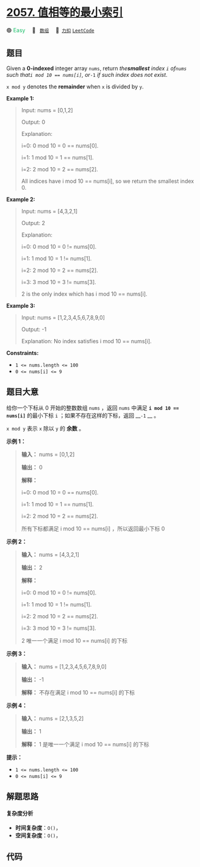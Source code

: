 # [2057. 值相等的最小索引](https://2xiao.github.io/leetcode-js/problem/2057.html)

🟢 <font color=#15bd66>Easy</font>&emsp; 🔖&ensp; [`数组`](/tag/array.md)&emsp; 🔗&ensp;[`力扣`](https://leetcode.cn/problems/smallest-index-with-equal-value) [`LeetCode`](https://leetcode.com/problems/smallest-index-with-equal-value)

## 题目

Given a **0-indexed** integer array `nums`, return _the**smallest** index _`i`
_of_`nums` _such that_`i mod 10 == nums[i]`_, or_`-1` _if such index does not
exist_.

`x mod y` denotes the **remainder** when `x` is divided by `y`.



**Example 1:**

> Input: nums = [0,1,2]
> 
> Output: 0
> 
> Explanation: 
> 
> i=0: 0 mod 10 = 0 == nums[0].
> 
> i=1: 1 mod 10 = 1 == nums[1].
> 
> i=2: 2 mod 10 = 2 == nums[2].
> 
> All indices have i mod 10 == nums[i], so we return the smallest index 0.

**Example 2:**

> Input: nums = [4,3,2,1]
> 
> Output: 2
> 
> Explanation: 
> 
> i=0: 0 mod 10 = 0 != nums[0].
> 
> i=1: 1 mod 10 = 1 != nums[1].
> 
> i=2: 2 mod 10 = 2 == nums[2].
> 
> i=3: 3 mod 10 = 3 != nums[3].
> 
> 2 is the only index which has i mod 10 == nums[i].

**Example 3:**

> Input: nums = [1,2,3,4,5,6,7,8,9,0]
> 
> Output: -1
> 
> Explanation: No index satisfies i mod 10 == nums[i].

**Constraints:**

  * `1 <= nums.length <= 100`
  * `0 <= nums[i] <= 9`


## 题目大意

给你一个下标从 0 开始的整数数组 `nums` ，返回 `nums` 中满足 __`i mod 10 == nums[i]`__ 的最小下标 `i`
；如果不存在这样的下标，返回 __`-1` __ 。

`x mod y` 表示 `x` 除以 `y` 的 **余数** 。



**示例 1：**

> 
> 
> 
> 
> 
> **输入：** nums = [0,1,2]
> 
> **输出：** 0
> 
> **解释：**
> 
> i=0: 0 mod 10 = 0 == nums[0].
> 
> i=1: 1 mod 10 = 1 == nums[1].
> 
> i=2: 2 mod 10 = 2 == nums[2].
> 
> 所有下标都满足 i mod 10 == nums[i] ，所以返回最小下标 0
> 
> 

**示例 2：**

> 
> 
> 
> 
> 
> **输入：** nums = [4,3,2,1]
> 
> **输出：** 2
> 
> **解释：**
> 
> i=0: 0 mod 10 = 0 != nums[0].
> 
> i=1: 1 mod 10 = 1 != nums[1].
> 
> i=2: 2 mod 10 = 2 == nums[2].
> 
> i=3: 3 mod 10 = 3 != nums[3].
> 
> 2 唯一一个满足 i mod 10 == nums[i] 的下标
> 
> 

**示例 3：**

> 
> 
> 
> 
> 
> **输入：** nums = [1,2,3,4,5,6,7,8,9,0]
> 
> **输出：** -1
> 
> **解释：** 不存在满足 i mod 10 == nums[i] 的下标
> 
> 

**示例 4：**

> 
> 
> 
> 
> 
> **输入：** nums = [2,1,3,5,2]
> 
> **输出：** 1
> 
> **解释：** 1 是唯一一个满足 i mod 10 == nums[i] 的下标
> 
> 



**提示：**

  * `1 <= nums.length <= 100`
  * `0 <= nums[i] <= 9`


## 解题思路

#### 复杂度分析

- **时间复杂度**：`O()`，
- **空间复杂度**：`O()`，

## 代码

```javascript

```
